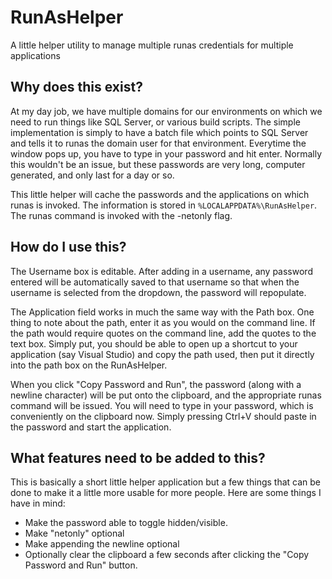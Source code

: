 # RunAsHelper
A little helper utility to manage multiple runas credentials for multiple applications

## Why does this exist?
At my day job, we have multiple domains for our environments on which we need to run things like SQL Server, or various build scripts. The simple implementation is simply to have a batch file which points to SQL Server and tells it to runas the domain user for that environment. Everytime the window pops up, you have to type in your password and hit enter. Normally this wouldn't be an issue, but these passwords are very long, computer generated, and only last for a day or so.

This little helper will cache the passwords and the applications on which runas is invoked. The information is stored in  `%LOCALAPPDATA%\RunAsHelper`. The runas command is invoked with the -netonly flag.

## How do I use this?

The Username box is editable. After adding in a username, any password entered will be automatically saved to that username so that when the username is selected from the dropdown, the password will repopulate.

The Application field works in much the same way with the Path box. One thing to note about the path, enter it as you would on the command line. If the path would require quotes on the command line, add the quotes to the text box. Simply put, you should be able to open up a shortcut to your application (say Visual Studio) and copy the path used, then put it directly into the path box on the RunAsHelper.

When you click "Copy Password and Run", the password (along with a newline character) will be put onto the clipboard, and the appropriate runas command will be issued. You will need to type in your password, which is conveniently on the clipboard now. Simply pressing Ctrl+V should paste in the password and start the application.

## What features need to be added to this?

This is basically a short little helper application but a few things that can be done to make it a little more usable for more people. Here are some things I have in mind:

- Make the password able to toggle hidden/visible.
- Make "netonly" optional
- Make appending the newline optional
- Optionally clear the clipboard a few seconds after clicking the "Copy Password and Run" button.
